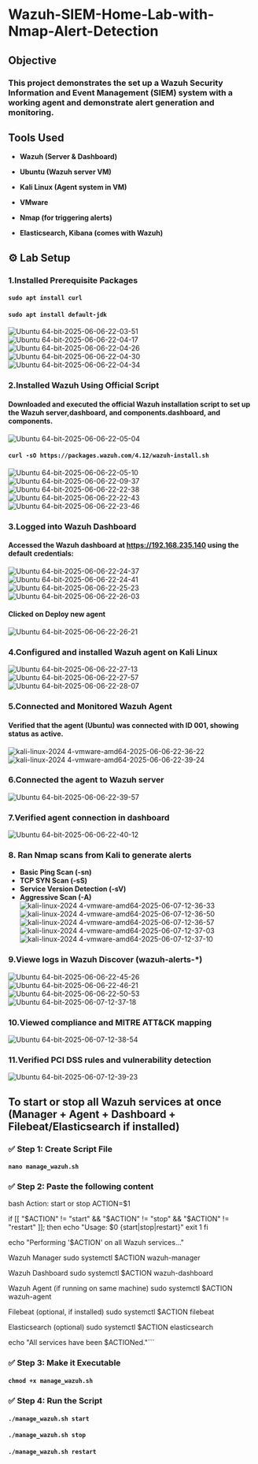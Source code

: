# Wazuh-SIEM-Home-Lab-with-Nmap-Alert-Detection  

## Objective

### This project demonstrates the set up a Wazuh Security Information and Event Management (SIEM) system with a working agent and demonstrate alert generation and monitoring.

## Tools Used
- **Wazuh (Server & Dashboard)**
 
- **Ubuntu (Wazuh server VM)**
 
- **Kali Linux (Agent system in VM)**
 
- **VMware**
 
- **Nmap (for triggering alerts)**
 
- **Elasticsearch, Kibana (comes with Wazuh)**
  
## ⚙️ Lab Setup

### 1.Installed Prerequisite Packages
#### ```sudo apt install curl``` 
#### ```sudo apt install default-jdk```
![Ubuntu 64-bit-2025-06-06-22-03-51](https://github.com/user-attachments/assets/310730c5-055e-410f-a90d-6aae3cba7869)
![Ubuntu 64-bit-2025-06-06-22-04-17](https://github.com/user-attachments/assets/851f39fa-eae8-45ab-973e-6ce2a6768128)
![Ubuntu 64-bit-2025-06-06-22-04-26](https://github.com/user-attachments/assets/63710ee7-991c-4d84-9c6f-af0df4f9a90d)
![Ubuntu 64-bit-2025-06-06-22-04-30](https://github.com/user-attachments/assets/d261d876-c811-402c-a713-f15b2382b841)
![Ubuntu 64-bit-2025-06-06-22-04-34](https://github.com/user-attachments/assets/1136bb4e-efdc-4dfc-b40f-915e1985b85a)
### 2.Installed Wazuh Using Official Script
#### Downloaded and executed the official Wazuh installation script to set up the Wazuh server,dashboard, and components.dashboard, and components.
![Ubuntu 64-bit-2025-06-06-22-05-04](https://github.com/user-attachments/assets/ce61b60f-1a6c-4104-80ce-83a98eefff32)
#### ```curl -sO https://packages.wazuh.com/4.12/wazuh-install.sh```
![Ubuntu 64-bit-2025-06-06-22-05-10](https://github.com/user-attachments/assets/d92f362a-8d69-4007-8f32-dc18c631a21c)
![Ubuntu 64-bit-2025-06-06-22-09-37](https://github.com/user-attachments/assets/eb6a3118-45be-45db-9312-171d6bb2a18f)
![Ubuntu 64-bit-2025-06-06-22-22-38](https://github.com/user-attachments/assets/ab2435b1-5fb6-4df8-8cf2-be971587d2a4)
![Ubuntu 64-bit-2025-06-06-22-22-43](https://github.com/user-attachments/assets/fff35b46-e88b-413d-a87b-b8d3039cba9d)
![Ubuntu 64-bit-2025-06-06-22-23-46](https://github.com/user-attachments/assets/db30794f-b59c-4186-9619-b1b79f853530)
### 3.Logged into Wazuh Dashboard
#### Accessed the Wazuh dashboard at https://192.168.235.140 using the default credentials:
![Ubuntu 64-bit-2025-06-06-22-24-37](https://github.com/user-attachments/assets/b8d2702b-e36b-44ed-a11e-b1b86e93b445)
![Ubuntu 64-bit-2025-06-06-22-24-41](https://github.com/user-attachments/assets/43d47594-5c27-4ea0-9271-c320b4776717)
![Ubuntu 64-bit-2025-06-06-22-25-23](https://github.com/user-attachments/assets/309bdc0e-c3ca-4ca7-8485-a2969839c0fc)
![Ubuntu 64-bit-2025-06-06-22-26-03](https://github.com/user-attachments/assets/ef0cc65a-f1da-4443-b704-7258282f965d)
#### Clicked on Deploy new agent
![Ubuntu 64-bit-2025-06-06-22-26-21](https://github.com/user-attachments/assets/d434422f-6c40-4495-aa06-37cd5e190b8b)
### 4.Configured and installed Wazuh agent on Kali Linux
![Ubuntu 64-bit-2025-06-06-22-27-13](https://github.com/user-attachments/assets/b0dafe6c-a922-47df-8acf-3b1565d95979)
![Ubuntu 64-bit-2025-06-06-22-27-57](https://github.com/user-attachments/assets/4eb20c4b-42dd-4b67-bdef-9d66c9b989b2)
![Ubuntu 64-bit-2025-06-06-22-28-07](https://github.com/user-attachments/assets/a4eb5fa8-8cfd-4fa3-8b9d-d2a1714c81aa)
### 5.Connected and Monitored Wazuh Agent
#### Verified that the agent (Ubuntu) was connected with ID 001, showing status as active.
![kali-linux-2024 4-vmware-amd64-2025-06-06-22-36-22](https://github.com/user-attachments/assets/54281579-5348-4807-9cd7-180a05bd2a6d)
![kali-linux-2024 4-vmware-amd64-2025-06-06-22-39-24](https://github.com/user-attachments/assets/7de18ac3-7ec4-4a02-aaef-8e504ee531c3)
### 6.Connected the agent to Wazuh server
![Ubuntu 64-bit-2025-06-06-22-39-57](https://github.com/user-attachments/assets/ef82c06d-0a56-4229-88af-9464dcb6928c)
### 7.Verified agent connection in dashboard
![Ubuntu 64-bit-2025-06-06-22-40-12](https://github.com/user-attachments/assets/5d80958a-fa0f-4a87-8d7f-dd61bacc2849)
### 8. Ran Nmap scans from Kali to generate alerts
 - **Basic Ping Scan (-sn)**
 - **TCP SYN Scan (-sS)**
 -  **Service Version Detection (-sV)**
 - **Aggressive Scan (-A)**
![kali-linux-2024 4-vmware-amd64-2025-06-07-12-36-33](https://github.com/user-attachments/assets/9f1c7f4a-1308-4420-94e6-5cb5c8548e9a)
![kali-linux-2024 4-vmware-amd64-2025-06-07-12-36-50](https://github.com/user-attachments/assets/87b0e78c-6f8c-4679-86cc-fe28a20f8651)
![kali-linux-2024 4-vmware-amd64-2025-06-07-12-36-57](https://github.com/user-attachments/assets/2bbcad06-91c0-4e4d-9585-aa3ad414a40f)
![kali-linux-2024 4-vmware-amd64-2025-06-07-12-37-03](https://github.com/user-attachments/assets/60847384-5578-41bc-b0e7-59ac39185ed7)
![kali-linux-2024 4-vmware-amd64-2025-06-07-12-37-10](https://github.com/user-attachments/assets/fbb769a2-e272-4605-a26d-8c32463f23e1)
### 9.Viewe logs in Wazuh Discover (wazuh-alerts-*)
![Ubuntu 64-bit-2025-06-06-22-45-26](https://github.com/user-attachments/assets/da65480f-266e-43c0-ac0e-024e5657b37f)
![Ubuntu 64-bit-2025-06-06-22-46-21](https://github.com/user-attachments/assets/fbb768b5-5aee-47d4-ae66-9eee7c5ac3eb)
![Ubuntu 64-bit-2025-06-06-22-50-53](https://github.com/user-attachments/assets/c15d2614-eb48-4945-aad9-49fda85c6ce6)
![Ubuntu 64-bit-2025-06-07-12-37-18](https://github.com/user-attachments/assets/8fa5f3a8-2d64-493d-9be8-6ce06309a2a2)
### 10.Viewed compliance and MITRE ATT&CK mapping
![Ubuntu 64-bit-2025-06-07-12-38-54](https://github.com/user-attachments/assets/ee31fb80-072f-449b-90bd-615fffcbf539)
### 11.Verified PCI DSS rules and vulnerability detection
![Ubuntu 64-bit-2025-06-07-12-39-23](https://github.com/user-attachments/assets/da549567-7dcd-4fe1-92ec-5c32e6a61bdb)

## To start or stop all Wazuh services at once (Manager + Agent + Dashboard + Filebeat/Elasticsearch if installed)

###  ✅ Step 1: Create Script File
#### **```nano manage_wazuh.sh```**
###  ✅ Step 2: Paste the following content

bash
Action: start or stop
ACTION=$1

if [[ "$ACTION" != "start" && "$ACTION" != "stop" && "$ACTION" != "restart" ]]; then
  echo "Usage: $0 {start|stop|restart}"
  exit 1
fi

echo "Performing '$ACTION' on all Wazuh services..."

Wazuh Manager
sudo systemctl $ACTION wazuh-manager

Wazuh Dashboard
sudo systemctl $ACTION wazuh-dashboard

Wazuh Agent (if running on same machine)
sudo systemctl $ACTION wazuh-agent

Filebeat (optional, if installed)
sudo systemctl $ACTION filebeat

Elasticsearch (optional)
sudo systemctl $ACTION elasticsearch

echo "All services have been $ACTIONed."``` 


### ✅ Step 3: Make it Executable
#### **```chmod +x manage_wazuh.sh```**

### ✅ Step 4: Run the Script
#### **```./manage_wazuh.sh start```**

#### **```./manage_wazuh.sh stop```**

#### **```./manage_wazuh.sh restart```**




